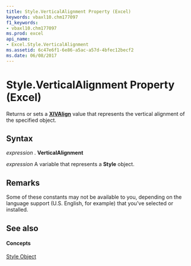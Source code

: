 ```yaml
---
title: Style.VerticalAlignment Property (Excel)
keywords: vbaxl10.chm177097
f1_keywords:
- vbaxl10.chm177097
ms.prod: excel
api_name:
- Excel.Style.VerticalAlignment
ms.assetid: 6c47e6f1-6e86-a5ac-a57d-4bfec12becf2
ms.date: 06/08/2017
---
```



# Style.VerticalAlignment Property (Excel)

Returns or sets a **[XlVAlign](xlvalign-enumeration-excel.md)** value that represents the vertical alignment of the specified object.


## Syntax

 _expression_ . **VerticalAlignment**

 _expression_ A variable that represents a **Style** object.


## Remarks

Some of these constants may not be available to you, depending on the language support (U.S. English, for example) that you've selected or installed.


## See also


#### Concepts


[Style Object](style-object-excel.md)

